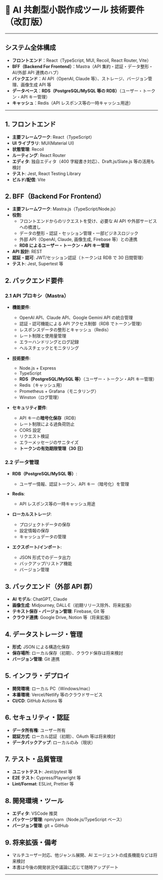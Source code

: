 # 📘 AI 共創型小説作成ツール 技術要件（改訂版）

---

## システム全体構成

- **フロントエンド**：React（TypeScript, MUI, Recoil, React Router, Vite）
- **BFF（Backend For Frontend）**：Mastra（API 集約・認証・データ整形・AI/外部 API 連携のハブ）
- **バックエンド**：AI API（OpenAI, Claude 等）、ストレージ、バージョン管理、画像生成 API 等
- **データベース**：**RDS（PostgreSQL/MySQL 等の RDB）**（ユーザー・トークン・API キー管理）
- **キャッシュ**：Redis（API レスポンス等の一時キャッシュ用途）

---

## 1. フロントエンド

- **主要フレームワーク**: React（TypeScript）
- **UI ライブラリ**: MUI(Material UI)
- **状態管理**: Recoil
- **ルーティング**: React Router
- **エディタ**: 独自エディタ（400 字縦書き対応）、Draft.js/Slate.js 等の活用も検討
- **テスト**: Jest, React Testing Library
- **ビルド/配信**: Vite

## 2. BFF（Backend For Frontend）

- **主要フレームワーク**: Mastra.js（TypeScript/Node.js）
- **役割**:
  - フロントエンドからのリクエストを受け、必要な AI API や外部サービスへの橋渡し
  - データの整形・認証・セッション管理・一部ビジネスロジック
  - 外部 API（OpenAI, Claude, 画像生成, Firebase 等）との連携
  - **RDB によるユーザー・トークン・API キー管理**
- **API 設計**: REST
- **認証・認可**: JWT/セッション認証（トークンは RDB で 30 日間管理）
- **テスト**: Jest, Supertest 等

## 2. バックエンド要件

### 2.1 API プロキシ（Mastra）

- **機能要件**:

  - OpenAI API、Claude API、Google Gemini API の統合管理
  - 認証・認可機能による API アクセス制御（RDB でトークン管理）
  - レスポンスデータの整形とキャッシュ（Redis）
  - レート制限と使用量管理
  - エラーハンドリングとログ記録
  - ヘルスチェックとモニタリング

- **技術要件**:

  - Node.js + Express
  - TypeScript
  - **RDS（PostgreSQL/MySQL 等）**（ユーザー・トークン・API キー管理）
  - Redis（キャッシュ用）
  - Prometheus + Grafana（モニタリング）
  - Winston（ログ管理）

- **セキュリティ要件**:
  - API キーの**暗号化保存**（RDB）
  - レート制限による過負荷防止
  - CORS 設定
  - リクエスト検証
  - エラーメッセージのサニタイズ
  - **トークンの有効期限管理（30 日）**

### 2.2 データ管理

- **RDB（PostgreSQL/MySQL 等）**:
  - ユーザー情報、認証トークン、API キー（暗号化）を管理
- **Redis**:
  - API レスポンス等の一時キャッシュ用途
- **ローカルストレージ**:

  - プロジェクトデータの保存
  - 設定情報の保存
  - キャッシュデータの管理

- **エクスポート/インポート**:
  - JSON 形式でのデータ出力
  - バックアップ/リストア機能
  - バージョン管理

## 3. バックエンド（外部 API 群）

- **AI モデル**: ChatGPT, Claude
- **画像生成**: Midjourney, DALL·E（初期リリース除外、将来拡張）
- **テキスト保存・バージョン管理**: Firebase, Git 等
- **クラウド連携**: Google Drive, Notion 等（将来拡張）

## 4. データストレージ・管理

- **形式**: JSON による構造化保存
- **保存場所**: ローカル保存（初期）、クラウド保存は将来検討
- **バージョン管理**: Git 連携

## 5. インフラ・デプロイ

- **開発環境**: ローカル PC（Windows/mac）
- **本番環境**: Vercel/Netlify 等のクラウドサービス
- **CI/CD**: GitHub Actions 等

## 6. セキュリティ・認証

- **データ所有権**: ユーザー所有
- **認証方式**: ローカル認証（初期）、OAuth 等は将来検討
- **データバックアップ**: ローカルのみ（現状）

## 7. テスト・品質管理

- **ユニットテスト**: Jest/pytest 等
- **E2E テスト**: Cypress/Playwright 等
- **Lint/Format**: ESLint, Prettier 等

## 8. 開発環境・ツール

- **エディタ**: VSCode 推奨
- **パッケージ管理**: npm/yarn（Node.js/TypeScript ベース）
- **バージョン管理**: git + GitHub

## 9. 将来拡張・備考

- マルチユーザー対応、他ジャンル展開、AI エージェントの成長機能などは将来検討
- 本書は今後の開発状況や議論に応じて随時アップデート

---
